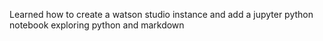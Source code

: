 Learned how to create a watson studio instance and add a jupyter python notebook exploring python and markdown
